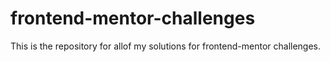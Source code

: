 # frontend-mentor-challenges
This is the repository for allof my solutions for frontend-mentor challenges.
